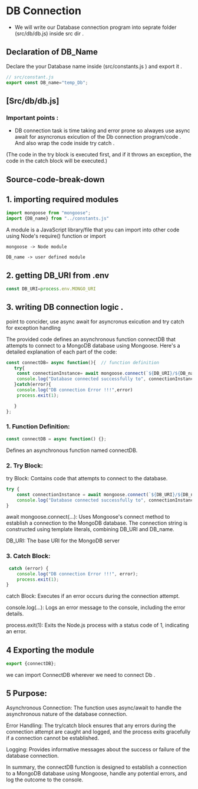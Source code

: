 # DB Connection 


* We will write our Database connection program into seprate folder (src/db/db.js) inside src dir .

## Declaration of DB_Name 
Declare the your Database name inside (src/constants.js ) and export it .

```js
// src/constant.js
export const DB_name="temp_Db";
```

## [Src/db/db.js]
### Important points :
- DB connection task is time taking and error prone so alwayes use async await for asyncronus exicution of the Db connection program/code . And also wrap the code inside try catch .

(The code in the try block is executed first, and if it throws an exception, the code in the catch block will be executed.)

## Source-code-break-down

## 1. importing required modules 
```js
import mongoose from "mongoose"; 
import {DB_name} from "../constants.js" 
```
A module is a JavaScript library/file that you can import into other code using Node's require() function or import 

    mongoose -> Node module 

    DB_name -> user defined module 

## 2. getting DB_URI from .env 

```js
const DB_URI=process.env.MONGO_URI

```

## 3. writing DB connection logic .

point to concider, use async await  for asyncronus exicution and try catch for exception handling 

The provided code defines an asynchronous function connectDB that attempts to connect to a MongoDB database using Mongoose. Here's a detailed explanation of each part of the code:
```js
const connectDB= async function(){  // function definition 
   try{
    const connectionInstance= await mongoose.connect(`${DB_URI}/${DB_name}`)
    console.log("Database connected successfully to", connectionInstance.connection.name)
   }catch(error){
    console.log("DB connection Error !!!",error)
    process.exit(1);

   }
};

```
### 1. Function Definition:
```js
const connectDB = async function() {};
```
Defines an asynchronous function named connectDB.

### 2. Try Block:

try Block: Contains code that attempts to connect to the database.

```js
try {
    const connectionInstance = await mongoose.connect(`${DB_URI}/${DB_name}`);
    console.log("Database connected successfully to", connectionInstance.connection.name);
}

```

await mongoose.connect(...): Uses Mongoose's connect method to establish a connection to the MongoDB database. The connection string is constructed using template literals, combining DB_URI and DB_name.



DB_URI: The base URI for the MongoDB server

### 3. Catch Block:

```js
 catch (error) {
    console.log("DB connection Error !!!", error);
    process.exit(1);
}
```
catch Block: Executes if an error occurs during the connection attempt.

console.log(...): Logs an error message to the console, including the error details.

process.exit(1): Exits the Node.js process with a status code of 1, indicating an error.

## 4 Exporting the module 

```js
export {connectDB};
```
we can import ConnectDB wherever we need to connect Db .

## 5 Purpose:
Asynchronous Connection: The function uses async/await to handle the asynchronous nature of the database connection.

Error Handling: The try/catch block ensures that any errors during the connection attempt are caught and logged, and the process exits gracefully if a connection cannot be established.

Logging: Provides informative messages about the success or failure of the database connection.

In summary, the connectDB function is designed to establish a connection to a MongoDB database using Mongoose, handle any potential errors, and log the outcome to the console. 
